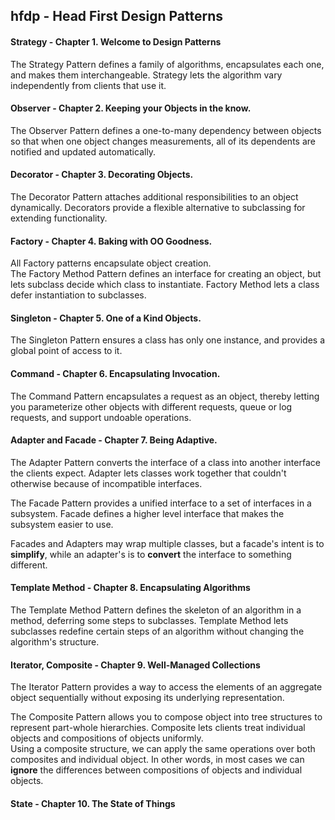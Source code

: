 hfdp - Head First Design Patterns
---------------------------------

#### Strategy 	- Chapter 1. Welcome to Design Patterns  
The Strategy Pattern defines a family of algorithms, encapsulates each one,
and makes them interchangeable.
Strategy lets the algorithm vary independently from clients that use it.  

#### Observer    - Chapter 2. Keeping your Objects in the know.  
The Observer Pattern defines a one-to-many dependency between 
objects so that when one object changes measurements, all of its dependents
are notified and updated automatically.

#### Decorator   - Chapter 3. Decorating Objects.  
The Decorator Pattern attaches additional responsibilities to an object
dynamically. Decorators provide a flexible alternative to subclassing 
for extending functionality.

#### Factory     - Chapter 4. Baking with OO Goodness.
All Factory patterns encapsulate object creation.  
The Factory Method Pattern defines an interface for creating an object, 
but lets subclass decide which class to instantiate. Factory Method lets
a class defer instantiation to subclasses.


#### Singleton   - Chapter 5. One of a Kind Objects.

The Singleton Pattern ensures a class has only one instance, and provides 
a global point of access to it.


#### Command    - Chapter 6. Encapsulating Invocation.

The Command Pattern encapsulates a request as an object, thereby letting you
parameterize other objects with different requests, queue or log requests,
and support undoable operations.


#### Adapter and Facade     - Chapter 7. Being Adaptive.

The Adapter Pattern converts the interface of a class into another interface
the clients expect. Adapter lets classes work together that couldn't otherwise
because of incompatible interfaces.

The Facade Pattern provides a unified interface to a set of interfaces 
in a subsystem. Facade defines a higher level interface that makes 
the subsystem easier to use.

Facades and Adapters may wrap multiple classes, but a facade's intent
is to __simplify__, while an adapter's is to __convert__ the interface
to something different.


#### Template Method    - Chapter 8. Encapsulating Algorithms

The Template Method Pattern defines the skeleton of an algorithm in a method,
deferring some steps to subclasses. Template Method lets subclasses redefine
certain steps of an algorithm without changing the algorithm's structure.


#### Iterator, Composite       - Chapter 9. Well-Managed Collections

The Iterator Pattern provides a way to access the elements of an aggregate object
sequentially without exposing its underlying representation.

The Composite Pattern allows you to compose object into tree structures to represent
part-whole hierarchies. Composite lets clients treat individual objects and compositions
of objects uniformly.  
Using a composite structure, we can apply the same operations over both composites and 
individual object. In other words, in most cases we can __ignore__ the differences
between compositions of objects and individual objects.

#### State      - Chapter 10. The State of Things

